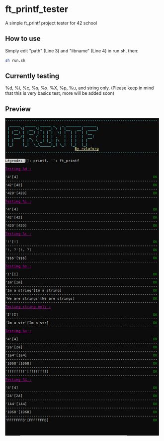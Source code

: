 # ft_printf_tester
A simple ft_printf project tester for 42 school

## How to use
Simply edit "path" (Line 3) and "libname" (Line 4) in run.sh, then:
``` bash
sh run.sh
```
## Currently testing
%d, %i, %c, %s, %x, %X, %p, %u, and string only.
(Please keep in mind that this is very basics test, more will be added soon)

## Preview
![Screen Shot](https://github.com/romslf/ft_printf_tester/blob/master/screenshot.PNG?raw=true)
